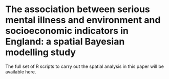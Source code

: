# The association between serious mental illness and environment and socioeconomic indicators in England: a spatial Bayesian modelling study

The full set of R scripts to carry out the spatial analysis in this paper will be available here.
